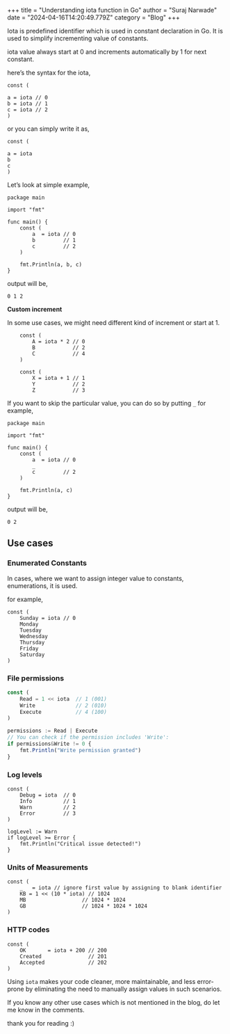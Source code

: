 +++
title = "Understanding iota function in Go"
author = "Suraj Narwade"
date = "2024-04-16T14:20:49.779Z"
category = "Blog"
+++

Iota is predefined identifier which is used in constant declaration in Go. It is used to simplify incrementing value of constants.

iota value always start at 0 and increments automatically by 1 for next constant.

here’s the syntax for the iota,

```
const (

a = iota // 0
b = iota // 1
c = iota // 2
)
```

or you can simply write it as,

```
const (

a = iota
b
c
)
```

Let’s look at simple example,

```
package main

import "fmt"

func main() {
    const (
        a  = iota // 0
        b         // 1
        c         // 2
    )
    
    fmt.Println(a, b, c)
}

```

output will be,

```
0 1 2
```

**Custom increment**

In some use cases, we might need different kind of increment or start at 1.

```
    const (
        A = iota * 2 // 0
        B            // 2
        C            // 4
    )

    const (
        X = iota + 1 // 1
        Y            // 2
        Z            // 3
```

If you want to skip the particular value, you can do so by putting `_` for example,

```
package main

import "fmt"

func main() {
    const (
        a  = iota // 0
        _  
        c         // 2
    )
    
    fmt.Println(a, c)
}

```

output will be,

```
0 2
```

## Use cases

### **Enumerated Constants**

In cases, where we want to assign integer value to constants, enumerations, it is used.

for example,

```
const (
    Sunday = iota // 0
    Monday
    Tuesday
    Wednesday
    Thursday
    Friday
    Saturday
)
```

### File permissions

```jsx
const (
    Read = 1 << iota  // 1 (001)
    Write             // 2 (010)
    Execute           // 4 (100)
)

permissions := Read | Execute
// You can check if the permission includes 'Write':
if permissions&Write != 0 {
    fmt.Println("Write permission granted")
}

```

### Log levels

```
const (
    Debug = iota  // 0
    Info          // 1
    Warn          // 2
    Error         // 3
)

logLevel := Warn
if logLevel >= Error {
    fmt.Println("Critical issue detected!")
}

```

### Units of Measurements

```
const (
    _   = iota // ignore first value by assigning to blank identifier
    KB = 1 << (10 * iota) // 1024
    MB                  // 1024 * 1024
    GB                  // 1024 * 1024 * 1024
)
```

### HTTP codes

```
const (
    OK       = iota + 200 // 200
    Created               // 201
    Accepted              // 202
)
```

Using `iota` makes your code cleaner, more maintainable, and less error-prone by eliminating the need to manually assign values in such scenarios.

If you know any other use cases which is not mentioned in the blog, do let me know in the comments.

thank you for reading :)
